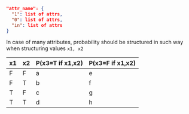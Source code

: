 ```json
"attr_name": {
  "1": list of attrs,
  "0": list of attrs,
  "in": list of attrs
}
```

In case of many attributes, probability should be structured in such way when structuring values `x1, x2`


| x1  | x2  | P(x3=T if x1,x2) | P(x3=F if x1,x2) |
|-----|-----|------------------|------------------|
| F   | F   | a                | e                |
| F   | T   | b                | f                |
| T   | F   | c                | g                |
| T   | T   | d                | h                |